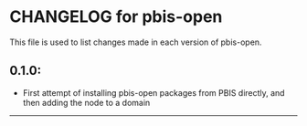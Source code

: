 # CHANGELOG for pbis-open

This file is used to list changes made in each version of pbis-open.

## 0.1.0:

* First attempt of installing pbis-open packages from PBIS directly, and then adding the node to a domain

- - -
